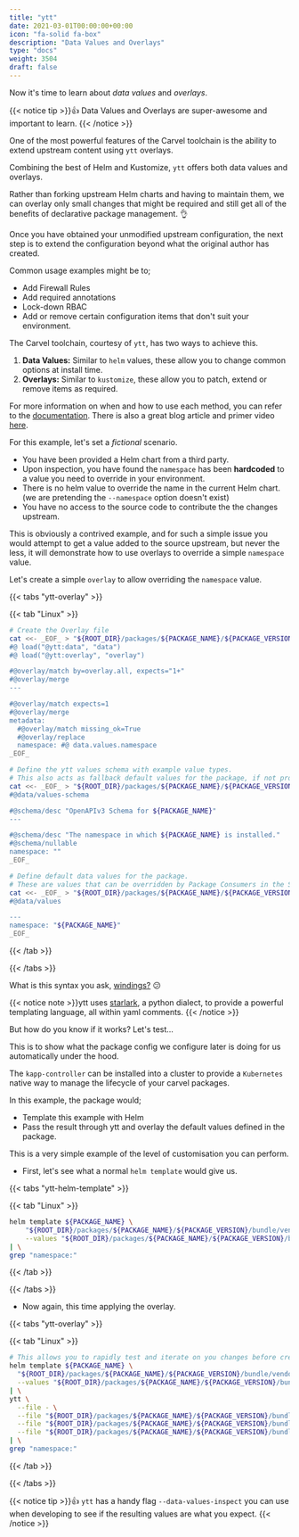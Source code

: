 ```yaml
---
title: "ytt"
date: 2021-03-01T00:00:00+00:00
icon: "fa-solid fa-box"
description: "Data Values and Overlays"
type: "docs"
weight: 3504
draft: false
---
```


Now it's time to learn about _data values_ and _overlays_.

{{< notice tip >}}👍 Data Values and Overlays are super-awesome and important to learn.
{{< /notice >}}

One of the most powerful features of the Carvel toolchain is the ability to extend upstream content using `ytt` overlays.

Combining the best of Helm and Kustomize, `ytt` offers both data values and overlays.

Rather than forking upstream Helm charts and having to maintain them, we can overlay only small changes that might be required and still get all of the benefits of declarative package management. :ok_hand:

Once you have obtained your unmodified upstream configuration, the next step is to extend the configuration beyond what the original author has created.

Common usage examples might be to;

- Add Firewall Rules
- Add required annotations
- Lock-down RBAC
- Add or remove certain configuration items that don't suit your environment.

The Carvel toolchain, courtesy of `ytt`, has two ways to achieve this.

1. **Data Values:** Similar to `helm` values, these allow you to change common options at install time.
1. **Overlays:** Similar to `kustomize`, these allow you to patch, extend or remove items as required.

For more information on when and how to use each method, you can refer to the [documentation](https://carvel.dev/ytt/docs/develop/data-values-vs-overlays/). There is also a great blog article and primer video [here](https://carvel.dev/blog/primer-on-ytt-overlays/).

For this example, let's set a _fictional_ scenario.

- You have been provided a Helm chart from a third party.
- Upon inspection, you have found the `namespace` has been **hardcoded** to a value you need to override in your environment.
- There is no helm value to override the name in the current Helm chart. (we are pretending the `--namespace` option doesn't exist)
- You have no access to the source code to contribute the the changes upstream.

This is obviously a contrived example, and for such a simple issue you would attempt to get a value added to the source upstream, but never the less, it will demonstrate how to use overlays to override a simple `namespace` value.

Let's create a simple `overlay` to allow overriding the `namespace` value.

{{< tabs "ytt-overlay" >}}

{{< tab "Linux" >}}

```bash
# Create the Overlay file
cat <<- _EOF_ > "${ROOT_DIR}/packages/${PACKAGE_NAME}/${PACKAGE_VERSION}/bundle/ytt/overlays/replace-namespace.yaml"
#@ load("@ytt:data", "data")
#@ load("@ytt:overlay", "overlay")

#@overlay/match by=overlay.all, expects="1+"
#@overlay/merge
---

#@overlay/match expects=1
#@overlay/merge
metadata:
  #@overlay/match missing_ok=True
  #@overlay/replace
  namespace: #@ data.values.namespace
_EOF_

# Define the ytt values schema with example value types.
# This also acts as fallback default values for the package, if not provided in values.yaml
cat <<- _EOF_ > "${ROOT_DIR}/packages/${PACKAGE_NAME}/${PACKAGE_VERSION}/bundle/ytt/schema.yaml"
#@data/values-schema

#@schema/desc "OpenAPIv3 Schema for ${PACKAGE_NAME}"
---

#@schema/desc "The namespace in which ${PACKAGE_NAME} is installed."
#@schema/nullable
namespace: ""
_EOF_

# Define default data values for the package.
# These are values that can be overridden by Package Consumers in the Secret config at install time.
cat <<- _EOF_ > "${ROOT_DIR}/packages/${PACKAGE_NAME}/${PACKAGE_VERSION}/bundle/ytt/defaults.yaml"
#@data/values

---
namespace: "${PACKAGE_NAME}"
_EOF_
```

{{< /tab >}}

{{< /tabs >}}

What is this syntax you ask, [windings?](https://en.wikipedia.org/wiki/Wingdings) :confused:

{{< notice note >}}ytt uses [starlark](https://github.com/bazelbuild/starlark), a python dialect, to provide a powerful templating language, all within yaml comments.
{{< /notice >}}

But how do you know if it works? Let's test...

This is to show what the package config we configure later is doing for us automatically under the hood.

The `kapp-controller` can be installed into a cluster to provide a `Kubernetes` native way to manage the lifecycle of your carvel packages.

In this example, the package would;

- Template this example with Helm
- Pass the result through ytt and overlay the default values defined in the package.

This is a very simple example of the level of customisation you can perform.

- First, let's see what a normal `helm template` would give us.

{{< tabs "ytt-helm-template" >}}

{{< tab "Linux" >}}

```bash
helm template ${PACKAGE_NAME} \
    "${ROOT_DIR}/packages/${PACKAGE_NAME}/${PACKAGE_VERSION}/bundle/vendor/helm/" \
    --values "${ROOT_DIR}/packages/${PACKAGE_NAME}/${PACKAGE_VERSION}/bundle/vendor/helm/values.yaml" \
| \
grep "namespace:"
```

{{< /tab >}}

{{< /tabs >}}

- Now again, this time applying the overlay.

{{< tabs "ytt-overlay" >}}

{{< tab "Linux" >}}

```bash
# This allows you to rapidly test and iterate on you changes before creating the entire package.
helm template ${PACKAGE_NAME} \
  "${ROOT_DIR}/packages/${PACKAGE_NAME}/${PACKAGE_VERSION}/bundle/vendor/helm/" \
  --values "${ROOT_DIR}/packages/${PACKAGE_NAME}/${PACKAGE_VERSION}/bundle/vendor/helm/values.yaml" \
| \
ytt \
  --file - \
  --file "${ROOT_DIR}/packages/${PACKAGE_NAME}/${PACKAGE_VERSION}/bundle/ytt/schema.yaml" \
  --file "${ROOT_DIR}/packages/${PACKAGE_NAME}/${PACKAGE_VERSION}/bundle/ytt/defaults.yaml" \
  --file "${ROOT_DIR}/packages/${PACKAGE_NAME}/${PACKAGE_VERSION}/bundle/ytt/overlays" \
| \
grep "namespace:"
```

{{< /tab >}}

{{< /tabs >}}

{{< notice tip >}}👍 `ytt` has a handy flag `--data-values-inspect` you can use when developing to see if the resulting values are what you expect.
{{< /notice >}}
